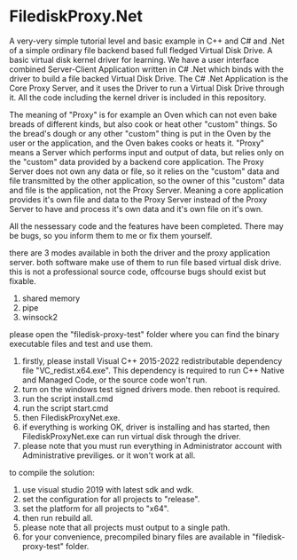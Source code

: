 # FilediskProxy.Net
A very-very simple tutorial level and basic example in C++ and C# and .Net of a simple ordinary file backend based full fledged Virtual Disk Drive. A basic virtual disk kernel driver for learning. We have a user interface combined Server-Client Application written in C# .Net which binds with the driver to build a file backed Virtual Disk Drive. The C# .Net Application is the Core Proxy Server, and it uses the Driver to run a Virtual Disk Drive through it. All the code including the kernel driver is included in this repository.

The meaning of "Proxy" is for example an Oven which can not even bake breads of different kinds, but also cook or heat other "custom" things. So the bread's dough or any other "custom" thing is put in the Oven by the user or the application, and the Oven bakes cooks or heats it. "Proxy" means a Server which performs input and output of data, but relies only on the "custom" data provided by a backend core application. The Proxy Server does not own any data or file, so it relies on the "custom" data and file transmitted by the other application, so the owner of this "custom" data and file is the application, not the Proxy Server. Meaning a core application provides it's own file and data to the Proxy Server instead of the Proxy Server to have and process it's own data and it's own file on it's own.

All the nessessary code and the features have been completed. There may be bugs, so you inform them to me or fix them yourself.

there are 3 modes available in both the driver and the proxy application server. both software make use of them to run file based virtual disk drive. this is not a professional source code, offcourse bugs should exist but fixable.

1. shared memory
2. pipe
3. winsock2

please open the "filedisk-proxy-test" folder where you can find the binary executable files and test and use them.

1. firstly, please install Visual C++ 2015-2022 redistributable dependency file "VC_redist.x64.exe". This dependency is required to run C++ Native and Managed Code, or the source code won't run.
2. turn on the windows test signed drivers mode. then reboot is required.
3. run the script install.cmd
4. run the script start.cmd
5. then FilediskProxyNet.exe.
6. if everything is working OK, driver is installing and has started, then FilediskProxyNet.exe can run virtual disk through the driver.
7. please note that you must run everything in Administrator account with Administrative previliges. or it won't work at all.

to compile the solution:
1. use visual studio 2019 with latest sdk and wdk.
2. set the configuration for all projects to "release".
3. set the platform for all projects to "x64".
4. then run rebuild all.
5. please note that all projects must output to a single path.
6. for your convenience, precompiled binary files are available in "filedisk-proxy-test" folder.
